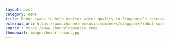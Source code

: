 ```yaml
---
layout: post
category: news
title: Robot swans to help monitor water quality in Singapore’s reservoirs
external_url: https://www.channelnewsasia.com/news/singapore/robot-swans-reservoirs-monitor-water-quality-pub-9861686?cid=TWTcna
source : https://www.channelnewsasia.com/
thumbnail: images/boxart-swan.jpg
---
```

